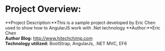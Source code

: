 # Project Overview:

**Project Description:**This is a sample project developed by Eric Chen used to show how to AngularJS work with .Net technology
**Author:**Eric Chen   
**Author Blog:** http://www.hitechchimp.com  
**Technology utilized:** BootStrap, AngularJs, .NET MVC, EF6

